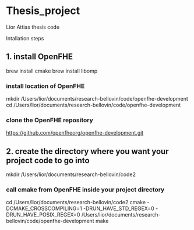 # Thesis_project
Lior Attias thesis code

Intallation steps

## 1. install OpenFHE
brew install cmake
brew install libomp

### install location of OpenFHE
mkdir /Users/lior/documents/research-bellovin/code/openfhe-development
cd /Users/lior/documents/research-bellovin/code/openfhe-development

### clone the OpenFHE repository
https://github.com/openfheorg/openfhe-development.git

## 2. create the directory where you want your project code to go into
mkdir /Users/lior/documents/research-bellovin/code2

### call cmake from OpenFHE inside your project directory
cd /Users/lior/documents/research-bellovin/code2
cmake -DCMAKE_CROSSCOMPILING=1 -DRUN_HAVE_STD_REGEX=0 -DRUN_HAVE_POSIX_REGEX=0 /Users/lior/documents/research-bellovin/code/openfhe-development
make
